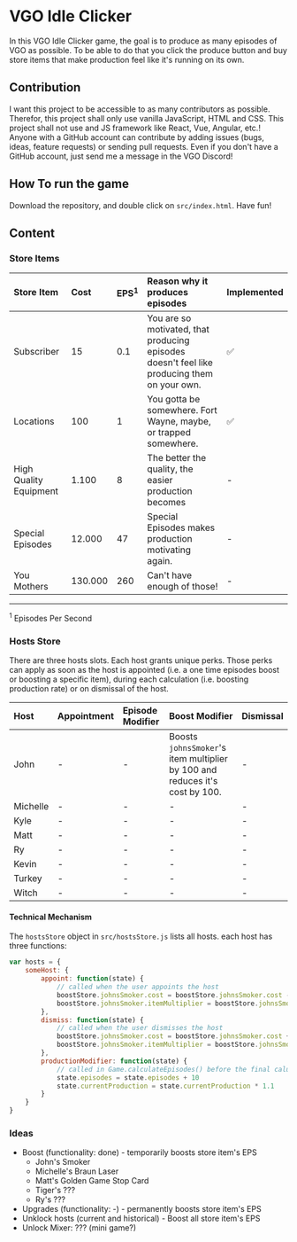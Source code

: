 # VGO Idle Clicker

In this VGO Idle Clicker game, the goal is to produce as many episodes of VGO as possible. To be able to do that you click the produce button and buy store items that make production feel like it's running on its own.

## Contribution

I want this project to be accessible to as many contributors as possible. Therefor, this project shall only use vanilla JavaScript, HTML and CSS. This project shall not use and JS framework like React, Vue, Angular, etc.! Anyone with a GitHub account can contribute by adding issues (bugs, ideas, feature requests) or sending pull requests. Even if you don't have a GitHub account, just send me a message in the VGO Discord!

## How To run the game

Download the repository, and double click on `src/index.html`. Have fun!

## Content

### Store Items

| Store Item | Cost | EPS<sup>1</sup> | Reason why it produces episodes | Implemented |
|:--|:--|:--|:--|:--|
| Subscriber | 15 | 0.1 | You are so motivated, that producing episodes doesn't feel like producing them on your own. | ✅ |
| Locations | 100 | 1 | You gotta be somewhere. Fort Wayne, maybe, or trapped somewhere. | ✅ |
| High Quality Equipment | 1.100 | 8 | The better the quality, the easier production becomes | - |
| Special Episodes | 12.000 | 47 | Special Episodes makes production motivating again. | - |
| You Mothers | 130.000 | 260 | Can't have enough of those! | - |

<hr />
<sup>1</sup> Episodes Per Second

### Hosts Store

There are three hosts slots. Each host grants unique perks. Those perks can apply as soon as the host is appointed (i.e. a one time episodes boost or boosting a specific item), during each calculation (i.e. boosting production rate) or on dismissal of the host.

| Host | Appointment | Episode Modifier | Boost Modifier | Dismissal |
|:--|:--|:--|:--|:--|
| John | - | - | Boosts `johnsSmoker`'s item multiplier by 100 and reduces it's cost by 100. | - |
| Michelle | - | - | - | - |
| Kyle | - | - | - | - |
| Matt | - | - | - | - |
| Ry | - | - | - | - |
| Kevin | - | - | - | - |
| Turkey | - | - | - | - |
| Witch | - | - | - | - |


#### Technical Mechanism

The `hostsStore` object in `src/hostsStore.js` lists all hosts. each host has three functions:

```javascript
var hosts = {
    someHost: {
        appoint: function(state) {
            // called when the user appoints the host
            boostStore.johnsSmoker.cost = boostStore.johnsSmoker.cost - 100
            boostStore.johnsSmoker.itemMultiplier = boostStore.johnsSmoker.itemMultiplier + 100
        },
        dismiss: function(state) {
            // called when the user dismisses the host
            boostStore.johnsSmoker.cost = boostStore.johnsSmoker.cost + 100
            boostStore.johnsSmoker.itemMultiplier = boostStore.johnsSmoker.itemMultiplier - 100
        },
        productionModifier: function(state) {
            // called in Game.calculateEpisodes() before the final caluclation of the produced episodes in the current tick
            state.episodes = state.episodes + 10
            state.currentProduction = state.currentProduction * 1.1
        }
    }
}
```



### Ideas

- Boost (functionality: done) - temporarily boosts store item's EPS
  - John's Smoker
  - Michelle's Braun Laser
  - Matt's Golden Game Stop Card
  - Tiger's ???
  - Ry's ???
- Upgrades (functionality: -) - permanently boosts store item's EPS
- Unklock hosts (current and historical) - Boost all store item's EPS
- Unlock Mixer: ??? (mini game?)
